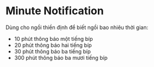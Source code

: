 # Minute Notification
Dùng cho ngồi thiền định để biết ngồi bao nhiêu thời gian:
* 10 phút thông báo một tiếng bíp
* 20 phút thông báo hai tiếng bíp
* 30 phút thông báo ba tiếng bíp
* 300 phút thông báo ba mươi tiếng bíp
